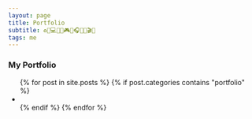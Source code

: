 ```yaml
---
layout: page
title: Portfolio
subtitle: ♻️🍕💻💧💀🎮🌱🎧🍟🦷🎬✨
tags: me
---
```


### My Portfolio

<ul>
{% for post in site.posts %}
  {% if post.categories contains "portfolio" %}
    <li>
    </li>
  {% endif %}
{% endfor %}
</ul>
